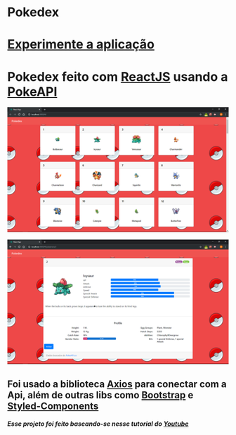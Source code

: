 # Pokedex

# [Experimente a aplicação](https://kind-bhabha-0c35b7.netlify.com/#/)

# Pokedex feito com [ReactJS](https://pt-br.reactjs.org/) usando a  [PokeAPI](https://pokeapi.co/)

![print-tela-home](https://github.com/Marlon-Paulo-da-Silva/pokedex-react/blob/master/Captura%20de%20Tela%20(2).png)

![print-tela-pokemon](https://github.com/Marlon-Paulo-da-Silva/pokedex-react/blob/master/Captura%20de%20Tela%20(3).png)

## Foi usado a biblioteca [Axios](https://www.npmjs.com/package/react-axios) para conectar com a Api, além de outras libs como [Bootstrap](https://www.npmjs.com/package/bootstrap) e [Styled-Components](https://www.npmjs.com/package/styled-components)

##### Esse projeto foi feito baseando-se nesse tutorial do [Youtube](https://www.youtube.com/watch?v=XehSJF85F38)
